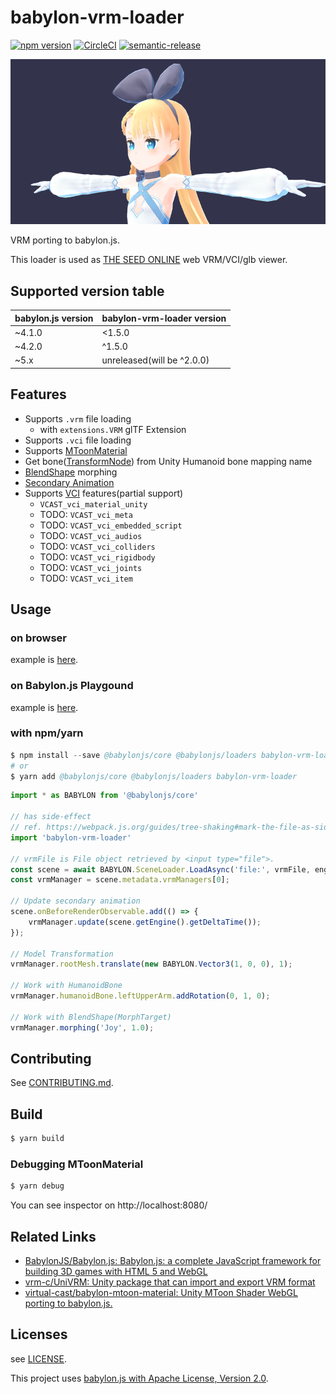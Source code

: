 # babylon-vrm-loader

[![npm version](https://badge.fury.io/js/babylon-vrm-loader.svg)](https://badge.fury.io/js/babylon-vrm-loader) [![CircleCI](https://circleci.com/gh/virtual-cast/babylon-vrm-loader.svg?style=svg)](https://circleci.com/gh/virtual-cast/babylon-vrm-loader) [![semantic-release](https://img.shields.io/badge/%20%20%F0%9F%93%A6%F0%9F%9A%80-semantic--release-e10079.svg)](https://github.com/semantic-release/semantic-release)

![alicia.png](alicia.png)

VRM porting to babylon.js.

This loader is used as [THE SEED ONLINE](https://seed.online) web VRM/VCI/glb viewer.

## Supported version table

|babylon.js version|babylon-vrm-loader version|
|---|---|
|~4.1.0|<1.5.0|
|~4.2.0|^1.5.0|
|~5.x|unreleased(will be ^2.0.0)|

## Features

- Supports `.vrm` file loading
    - with `extensions.VRM` glTF Extension
- Supports `.vci` file loading
- Supports [MToonMaterial](https://github.com/virtual-cast/babylon-mtoon-material)
- Get bone([TransformNode](https://doc.babylonjs.com/api/classes/babylon.transformnode)) from Unity Humanoid bone mapping name
- [BlendShape](https://vrm.dev/univrm/components/univrm_blendshape/) morphing
- [Secondary Animation](https://vrm.dev/univrm/components/univrm_secondary/)
- Supports [VCI](https://github.com/virtual-cast/VCI) features(partial support)
    - `VCAST_vci_material_unity`
    - TODO: `VCAST_vci_meta`
    - TODO: `VCAST_vci_embedded_script`
    - TODO: `VCAST_vci_audios`
    - TODO: `VCAST_vci_colliders`
    - TODO: `VCAST_vci_rigidbody`
    - TODO: `VCAST_vci_joints`
    - TODO: `VCAST_vci_item`

## Usage

### on browser

example is [here](https://codepen.io/anon/pen/zQXyxL?editors=1010).

### on Babylon.js Playgound

example is [here](https://playground.babylonjs.com/#K5W35Y).

### with npm/yarn

```s
$ npm install --save @babylonjs/core @babylonjs/loaders babylon-vrm-loader
# or
$ yarn add @babylonjs/core @babylonjs/loaders babylon-vrm-loader
```

```ts
import * as BABYLON from '@babylonjs/core'

// has side-effect
// ref. https://webpack.js.org/guides/tree-shaking#mark-the-file-as-side-effect-free
import 'babylon-vrm-loader'

// vrmFile is File object retrieved by <input type="file">.
const scene = await BABYLON.SceneLoader.LoadAsync('file:', vrmFile, engine);
const vrmManager = scene.metadata.vrmManagers[0];

// Update secondary animation
scene.onBeforeRenderObservable.add(() => {
    vrmManager.update(scene.getEngine().getDeltaTime());
});

// Model Transformation
vrmManager.rootMesh.translate(new BABYLON.Vector3(1, 0, 0), 1);

// Work with HumanoidBone
vrmManager.humanoidBone.leftUpperArm.addRotation(0, 1, 0);

// Work with BlendShape(MorphTarget)
vrmManager.morphing('Joy', 1.0);
```

## Contributing

See [CONTRIBUTING.md](./CONTRIBUTING.md).

## Build

```s
$ yarn build
```

### Debugging MToonMaterial

```s
$ yarn debug
```

You can see inspector on http://localhost:8080/

## Related Links

- [BabylonJS/Babylon.js: Babylon.js: a complete JavaScript framework for building 3D games with HTML 5 and WebGL](https://github.com/BabylonJS/Babylon.js)
- [vrm-c/UniVRM: Unity package that can import and export VRM format](https://github.com/vrm-c/UniVRM)
- [virtual-cast/babylon-mtoon-material: Unity MToon Shader WebGL porting to babylon.js.](https://github.com/virtual-cast/babylon-mtoon-material)

## Licenses

see [LICENSE](./LICENSE).

This project uses [babylon.js with Apache License, Version 2.0](https://github.com/BabylonJS/Babylon.js/blob/master/license.md).
